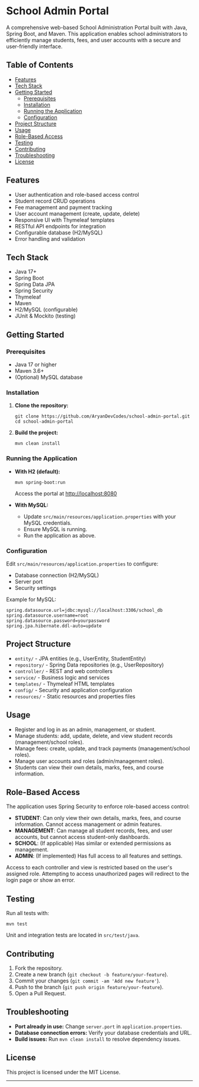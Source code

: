 # School Admin Portal

A comprehensive web-based School Administration Portal built with Java, Spring Boot, and Maven. This application enables school administrators to efficiently manage students, fees, and user accounts with a secure and user-friendly interface.

## Table of Contents

- [Features](#features)
- [Tech Stack](#tech-stack)
- [Getting Started](#getting-started)
  - [Prerequisites](#prerequisites)
  - [Installation](#installation)
  - [Running the Application](#running-the-application)
  - [Configuration](#configuration)
- [Project Structure](#project-structure)
- [Usage](#usage)
- [Role-Based Access](#role-based-access)
- [Testing](#testing)
- [Contributing](#contributing)
- [Troubleshooting](#troubleshooting)
- [License](#license)

## Features

- User authentication and role-based access control
- Student record CRUD operations
- Fee management and payment tracking
- User account management (create, update, delete)
- Responsive UI with Thymeleaf templates
- RESTful API endpoints for integration
- Configurable database (H2/MySQL)
- Error handling and validation

## Tech Stack

- Java 17+
- Spring Boot
- Spring Data JPA
- Spring Security
- Thymeleaf
- Maven
- H2/MySQL (configurable)
- JUnit & Mockito (testing)

## Getting Started

### Prerequisites

- Java 17 or higher
- Maven 3.6+
- (Optional) MySQL database

### Installation

1. **Clone the repository:**
    ```
    git clone https://github.com/AryanDevCodes/school-admin-portal.git
    cd school-admin-portal
    ```

2. **Build the project:**
    ```
    mvn clean install
    ```

### Running the Application

- **With H2 (default):**
    ```
    mvn spring-boot:run
    ```
    Access the portal at [http://localhost:8080](http://localhost:8080)

- **With MySQL:**
    - Update `src/main/resources/application.properties` with your MySQL credentials.
    - Ensure MySQL is running.
    - Run the application as above.

### Configuration

Edit `src/main/resources/application.properties` to configure:
- Database connection (H2/MySQL)
- Server port
- Security settings

Example for MySQL:
```
spring.datasource.url=jdbc:mysql://localhost:3306/school_db
spring.datasource.username=root
spring.datasource.password=yourpassword
spring.jpa.hibernate.ddl-auto=update
```

## Project Structure

- `entity/` - JPA entities (e.g., UserEntity, StudentEntity)
- `repository/` - Spring Data repositories (e.g., UserRepository)
- `controller/` - REST and web controllers
- `service/` - Business logic and services
- `templates/` - Thymeleaf HTML templates
- `config/` - Security and application configuration
- `resources/` - Static resources and properties files

## Usage

- Register and log in as an admin, management, or student.
- Manage students: add, update, delete, and view student records (management/school roles).
- Manage fees: create, update, and track payments (management/school roles).
- Manage user accounts and roles (admin/management roles).
- Students can view their own details, marks, fees, and course information.

## Role-Based Access

The application uses Spring Security to enforce role-based access control:

- **STUDENT**: Can only view their own details, marks, fees, and course information. Cannot access management or admin features.
- **MANAGEMENT**: Can manage all student records, fees, and user accounts, but cannot access student-only dashboards.
- **SCHOOL**: (If applicable) Has similar or extended permissions as management.
- **ADMIN**: (If implemented) Has full access to all features and settings.

Access to each controller and view is restricted based on the user's assigned role. Attempting to access unauthorized pages will redirect to the login page or show an error.

## Testing

Run all tests with:
```
mvn test
```
Unit and integration tests are located in `src/test/java`.

## Contributing

1. Fork the repository.
2. Create a new branch (`git checkout -b feature/your-feature`).
3. Commit your changes (`git commit -am 'Add new feature'`).
4. Push to the branch (`git push origin feature/your-feature`).
5. Open a Pull Request.

## Troubleshooting

- **Port already in use:** Change `server.port` in `application.properties`.
- **Database connection errors:** Verify your database credentials and URL.
- **Build issues:** Run `mvn clean install` to resolve dependency issues.

## License

This project is licensed under the MIT License.

---
